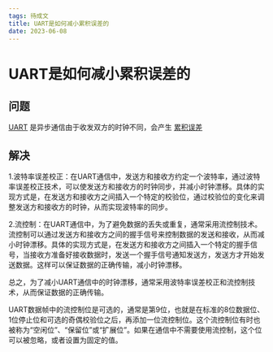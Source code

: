 ```yaml
---
tags: 待成文
title: UART是如何减小累积误差的
date: 2023-06-08
---
```

# UART是如何减小累积误差的

## 问题

[UART](UART.md) 是异步通信由于收发双方的时钟不同，会产生 [累积误差](时钟漂移.md)

## 解决

1.波特率误差校正：在UART通信中，发送方和接收方约定一个波特率，通过波特率误差校正技术，可以使发送方和接收方的时钟同步，并减小时钟漂移。具体的实现方式是，在发送方和接收方之间插入一个特定的校验位，通过校验位的变化来调整发送方和接收方的时钟，从而实现波特率的同步。

2.流控制：在UART通信中，为了避免数据的丢失或重复，通常采用流控制技术。流控制可以通过发送方和接收方之间的握手信号来控制数据的发送和接收，从而减小时钟漂移。具体的实现方式是，在发送方和接收方之间插入一个特定的握手信号，当接收方准备好接收数据时，发送一个握手信号通知发送方，发送方才开始发送数据。这样可以保证数据的正确传输，减小时钟漂移。

总之，为了减小UART通信中的时钟漂移，通常采用波特率误差校正和流控制技术，从而保证数据的正确传输。

UART数据帧中的流控制位是可选的，通常是第9位，也就是在标准的8位数据位、1位停止位和可选的奇偶校验位之后，再添加一位流控制位。这个流控制位有时也被称为“空闲位”、“保留位”或“扩展位”。如果在通信中不需要使用流控制，这个位可以被忽略，或者设置为固定的值。